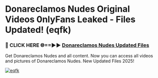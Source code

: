 # Donareclamos Nudes Original Videos 0nlyFans Leaked - Files Updated! (eqfk)

<h3>🔴 CLICK HERE 🌐==►► <a href="https://tinyurl.com/5h6xmrr3" rel="nofollow">Donareclamos Nudes Updated Files</a></h3>

Get Donareclamos Nudes and all content. Now you can access all videos and pictures of Donareclamos Nudes. New Updated Files 2025!

[![eqfk](https://i.imgur.com/KVD873Z.gif)](https://tinyurl.com/5h6xmrr3)
